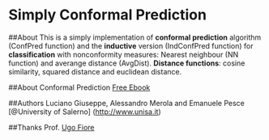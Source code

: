 Simply Conformal Prediction
===========================

##About
This is a simply implementation of **conformal prediction** algorithm (ConfPred function) and the **inductive** version (IndConfPred function) for **classification** with nonconformity measures: Nearest neighbour (NN function) and averange distance (AvgDist).
**Distance functions**: cosine similarity, squared distance and euclidean distance.

##About Conformal Prediction
[Free Ebook](http://www.ntu.edu.sg/home/SSHo/Book-Page.htm)

##Authors
Luciano Giuseppe, Alessandro Merola and Emanuele Pesce [@University of Salerno] (http://www.unisa.it)

##Thanks
Prof. [Ugo Fiore](http://wpage.unina.it/ufiore/)
